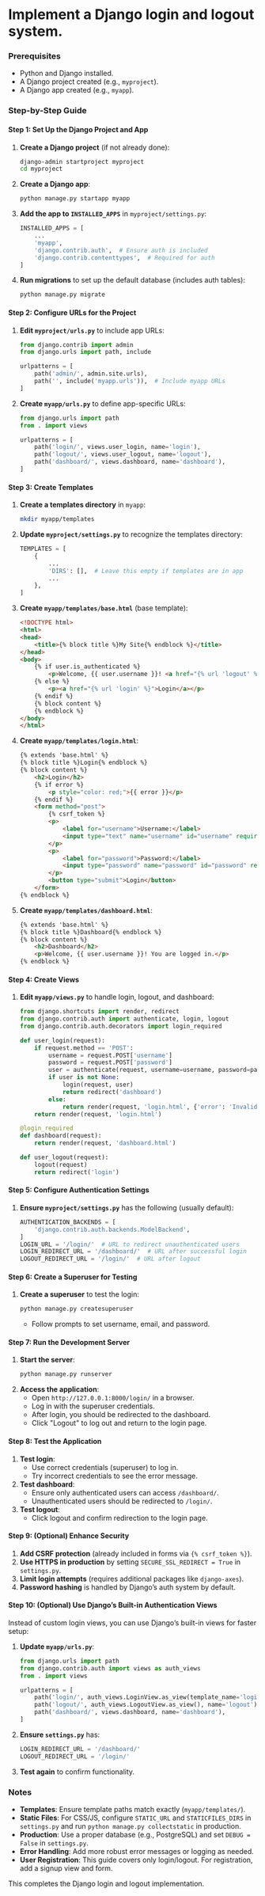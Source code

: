# Implement a Django login and logout system.

### Prerequisites
- Python and Django installed.
- A Django project created (e.g., `myproject`).
- A Django app created (e.g., `myapp`).

### Step-by-Step Guide

#### Step 1: Set Up the Django Project and App
1. **Create a Django project** (if not already done):
   ```bash
   django-admin startproject myproject
   cd myproject
   ```
2. **Create a Django app**:
   ```bash
   python manage.py startapp myapp
   ```
3. **Add the app to `INSTALLED_APPS`** in `myproject/settings.py`:
   ```python
   INSTALLED_APPS = [
       ...
       'myapp',
       'django.contrib.auth',  # Ensure auth is included
       'django.contrib.contenttypes',  # Required for auth
   ]
   ```
4. **Run migrations** to set up the default database (includes auth tables):
   ```bash
   python manage.py migrate
   ```

#### Step 2: Configure URLs for the Project
1. **Edit `myproject/urls.py`** to include app URLs:
   ```python
   from django.contrib import admin
   from django.urls import path, include

   urlpatterns = [
       path('admin/', admin.site.urls),
       path('', include('myapp.urls')),  # Include myapp URLs
   ]
   ```
2. **Create `myapp/urls.py`** to define app-specific URLs:
   ```python
   from django.urls import path
   from . import views

   urlpatterns = [
       path('login/', views.user_login, name='login'),
       path('logout/', views.user_logout, name='logout'),
       path('dashboard/', views.dashboard, name='dashboard'),
   ]
   ```

#### Step 3: Create Templates
1. **Create a templates directory** in `myapp`:
   ```bash
   mkdir myapp/templates
   ```
2. **Update `myproject/settings.py`** to recognize the templates directory:
   ```python
   TEMPLATES = [
       {
           ...
           'DIRS': [],  # Leave this empty if templates are in app
           ...
       },
   ]
   ```
3. **Create `myapp/templates/base.html`** (base template):
   ```html
   <!DOCTYPE html>
   <html>
   <head>
       <title>{% block title %}My Site{% endblock %}</title>
   </head>
   <body>
       {% if user.is_authenticated %}
           <p>Welcome, {{ user.username }}! <a href="{% url 'logout' %}">Logout</a></p>
       {% else %}
           <p><a href="{% url 'login' %}">Login</a></p>
       {% endif %}
       {% block content %}
       {% endblock %}
   </body>
   </html>
   ```
4. **Create `myapp/templates/login.html`**:
   ```html
   {% extends 'base.html' %}
   {% block title %}Login{% endblock %}
   {% block content %}
       <h2>Login</h2>
       {% if error %}
           <p style="color: red;">{{ error }}</p>
       {% endif %}
       <form method="post">
           {% csrf_token %}
           <p>
               <label for="username">Username:</label>
               <input type="text" name="username" id="username" required>
           </p>
           <p>
               <label for="password">Password:</label>
               <input type="password" name="password" id="password" required>
           </p>
           <button type="submit">Login</button>
       </form>
   {% endblock %}
   ```
5. **Create `myapp/templates/dashboard.html`**:
   ```html
   {% extends 'base.html' %}
   {% block title %}Dashboard{% endblock %}
   {% block content %}
       <h2>Dashboard</h2>
       <p>Welcome, {{ user.username }}! You are logged in.</p>
   {% endblock %}
   ```

#### Step 4: Create Views
1. **Edit `myapp/views.py`** to handle login, logout, and dashboard:
   ```python
   from django.shortcuts import render, redirect
   from django.contrib.auth import authenticate, login, logout
   from django.contrib.auth.decorators import login_required

   def user_login(request):
       if request.method == 'POST':
           username = request.POST['username']
           password = request.POST['password']
           user = authenticate(request, username=username, password=password)
           if user is not None:
               login(request, user)
               return redirect('dashboard')
           else:
               return render(request, 'login.html', {'error': 'Invalid username or password'})
       return render(request, 'login.html')

   @login_required
   def dashboard(request):
       return render(request, 'dashboard.html')

   def user_logout(request):
       logout(request)
       return redirect('login')
   ```

#### Step 5: Configure Authentication Settings
1. **Ensure `myproject/settings.py`** has the following (usually default):
   ```python
   AUTHENTICATION_BACKENDS = [
       'django.contrib.auth.backends.ModelBackend',
   ]
   LOGIN_URL = '/login/'  # URL to redirect unauthenticated users
   LOGIN_REDIRECT_URL = '/dashboard/'  # URL after successful login
   LOGOUT_REDIRECT_URL = '/login/'  # URL after logout
   ```

#### Step 6: Create a Superuser for Testing
1. **Create a superuser** to test the login:
   ```bash
   python manage.py createsuperuser
   ```
   - Follow prompts to set username, email, and password.

#### Step 7: Run the Development Server
1. **Start the server**:
   ```bash
   python manage.py runserver
   ```
2. **Access the application**:
   - Open `http://127.0.0.1:8000/login/` in a browser.
   - Log in with the superuser credentials.
   - After login, you should be redirected to the dashboard.
   - Click "Logout" to log out and return to the login page.

#### Step 8: Test the Application
1. **Test login**:
   - Use correct credentials (superuser) to log in.
   - Try incorrect credentials to see the error message.
2. **Test dashboard**:
   - Ensure only authenticated users can access `/dashboard/`.
   - Unauthenticated users should be redirected to `/login/`.
3. **Test logout**:
   - Click logout and confirm redirection to the login page.

#### Step 9: (Optional) Enhance Security
1. **Add CSRF protection** (already included in forms via `{% csrf_token %}`).
2. **Use HTTPS in production** by setting `SECURE_SSL_REDIRECT = True` in `settings.py`.
3. **Limit login attempts** (requires additional packages like `django-axes`).
4. **Password hashing** is handled by Django’s auth system by default.

#### Step 10: (Optional) Use Django’s Built-in Authentication Views
Instead of custom login views, you can use Django’s built-in views for faster setup:
1. **Update `myapp/urls.py`**:
   ```python
   from django.urls import path
   from django.contrib.auth import views as auth_views
   from . import views

   urlpatterns = [
       path('login/', auth_views.LoginView.as_view(template_name='login.html'), name='login'),
       path('logout/', auth_views.LogoutView.as_view(), name='logout'),
       path('dashboard/', views.dashboard, name='dashboard'),
   ]
   ```
2. **Ensure `settings.py`** has:
   ```python
   LOGIN_REDIRECT_URL = '/dashboard/'
   LOGOUT_REDIRECT_URL = '/login/'
   ```
3. **Test again** to confirm functionality.

### Notes
- **Templates**: Ensure template paths match exactly (`myapp/templates/`).
- **Static Files**: For CSS/JS, configure `STATIC_URL` and `STATICFILES_DIRS` in `settings.py` and run `python manage.py collectstatic` in production.
- **Production**: Use a proper database (e.g., PostgreSQL) and set `DEBUG = False` in `settings.py`.
- **Error Handling**: Add more robust error messages or logging as needed.
- **User Registration**: This guide covers only login/logout. For registration, add a signup view and form.

This completes the Django login and logout implementation.
